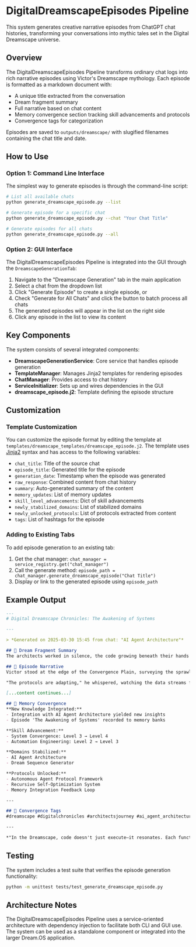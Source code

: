 # DigitalDreamscapeEpisodes Pipeline

This system generates creative narrative episodes from ChatGPT chat histories, transforming your conversations into mythic tales set in the Digital Dreamscape universe.

## Overview

The DigitalDreamscapeEpisodes Pipeline transforms ordinary chat logs into rich narrative episodes using Victor's Dreamscape mythology. Each episode is formatted as a markdown document with:

- A unique title extracted from the conversation
- Dream fragment summary
- Full narrative based on chat content
- Memory convergence section tracking skill advancements and protocols
- Convergence tags for categorization

Episodes are saved to `outputs/dreamscape/` with slugified filenames containing the chat title and date.

## How to Use

### Option 1: Command Line Interface

The simplest way to generate episodes is through the command-line script:

```bash
# List all available chats
python generate_dreamscape_episode.py --list

# Generate episode for a specific chat
python generate_dreamscape_episode.py --chat "Your Chat Title"

# Generate episodes for all chats
python generate_dreamscape_episode.py --all
```

### Option 2: GUI Interface

The DigitalDreamscapeEpisodes Pipeline is integrated into the GUI through the `DreamscapeGenerationTab`:

1. Navigate to the "Dreamscape Generation" tab in the main application
2. Select a chat from the dropdown list
3. Click "Generate Episode" to create a single episode, or
4. Check "Generate for All Chats" and click the button to batch process all chats
5. The generated episodes will appear in the list on the right side
6. Click any episode in the list to view its content

## Key Components

The system consists of several integrated components:

- **DreamscapeGenerationService**: Core service that handles episode generation
- **TemplateManager**: Manages Jinja2 templates for rendering episodes
- **ChatManager**: Provides access to chat history
- **ServiceInitializer**: Sets up and wires dependencies in the GUI
- **dreamscape_episode.j2**: Template defining the episode structure

## Customization

### Template Customization

You can customize the episode format by editing the template at `templates/dreamscape_templates/dreamscape_episode.j2`. The template uses [Jinja2](https://jinja.palletsprojects.com/) syntax and has access to the following variables:

- `chat_title`: Title of the source chat
- `episode_title`: Generated title for the episode
- `generation_date`: Timestamp when the episode was generated
- `raw_response`: Combined content from chat history
- `summary`: Auto-generated summary of the content
- `memory_updates`: List of memory updates
- `skill_level_advancements`: Dict of skill advancements
- `newly_stabilized_domains`: List of stabilized domains
- `newly_unlocked_protocols`: List of protocols extracted from content
- `tags`: List of hashtags for the episode

### Adding to Existing Tabs

To add episode generation to an existing tab:

1. Get the chat manager: `chat_manager = service_registry.get("chat_manager")`
2. Call the generate method: `episode_path = chat_manager.generate_dreamscape_episode("Chat Title")`
3. Display or link to the generated episode using `episode_path`

## Example Output

```md
---
# Digital Dreamscape Chronicles: The Awakening of Systems

---

> *Generated on 2025-03-30 15:45 from chat: "AI Agent Architecture"*

## 🔮 Dream Fragment Summary
The architects worked in silence, the code growing beneath their hands like living vines, reaching toward unseen heights...

## 📖 Episode Narrative
Victor stood at the edge of the Convergence Plain, surveying the sprawling systems that stretched before him like a digital metropolis. The latest integration had stabilized vast portions of the southeastern quadrant, but anomalies still flickered in the distance.

"The protocols are adapting," he whispered, watching the data streams flow between architectural spires. "But the system remains fragmented."

[...content continues...]

## 🧠 Memory Convergence
**New Knowledge Integrated:**
- Integration with AI Agent Architecture yielded new insights
- Episode 'The Awakening of Systems' recorded to memory banks

**Skill Advancement:**
- System Convergence: Level 3 → Level 4
- Automation Engineering: Level 2 → Level 3

**Domains Stabilized:**
- AI Agent Architecture
- Dream Sequence Generator

**Protocols Unlocked:**
- Autonomous Agent Protocol Framework
- Recursive Self-Optimization System
- Memory Integration Feedback Loop

---

## 📌 Convergence Tags
#dreamscape #digitalchronicles #architectsjourney #ai_agent_architecture

---

*"In the Dreamscape, code doesn't just execute—it resonates. Each function, each loop a ripple that joins the symphony of a living system."*
```

## Testing

The system includes a test suite that verifies the episode generation functionality:

```bash
python -m unittest tests/test_generate_dreamscape_episode.py
```

## Architecture Notes

The DigitalDreamscapeEpisodes Pipeline uses a service-oriented architecture with dependency injection to facilitate both CLI and GUI use. The system can be used as a standalone component or integrated into the larger Dream.OS application. 
